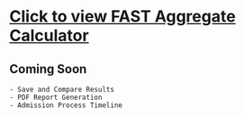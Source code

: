 # [Click to view FAST Aggregate Calculator](https://mtaha-23.github.io/FAST-Aggregate-Calculator/)

## Coming Soon
    - Save and Compare Results
    - PDF Report Generation
    - Admission Process Timeline